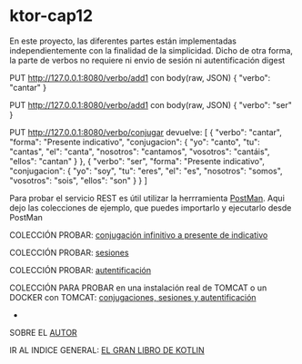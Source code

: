 # ktor-cap12

En este proyecto, las diferentes partes están implementadas independientemente con la finalidad de la simplicidad.
Dicho de otra forma, la parte de verbos no requiere ni envio de sesión ni autentificación digest

  PUT  http://127.0.0.1:8080/verbo/add1
  con body(raw, JSON)
  {
   "verbo": "cantar"
  }

  PUT  http://127.0.0.1:8080/verbo/add1
  con body(raw, JSON)
  {
   "verbo": "ser"
  }
  
  PUT  http://127.0.0.1:8080/verbo/conjugar
  devuelve:
  [
  {
    "verbo": "cantar",
    "forma": "Presente indicativo",
    "conjugacion": {
      "yo": "canto",
      "tu": "cantas",
      "el": "canta",
      "nosotros": "cantamos",
      "vosotros": "cantáis",
      "ellos": "cantan"
    }
  },
  {
    "verbo": "ser",
    "forma": "Presente indicativo",
    "conjugacion": {
      "yo": "soy",
      "tu": "eres",
      "el": "es",
      "nosotros": "somos",
      "vosotros": "sois",
      "ellos": "son"
    }
  }
]
  

Para probar el servicio REST es útil utilizar la herrramienta [PostMan](https://www.postman.com/downloads/). Aqui dejo las colecciones de ejemplo, que puedes importarlo y ejecutarlo desde PostMan

  COLECCIÓN PROBAR: [conjugación infinitivo a presente de indicativo](https://github.com/lcriadof/ktor-cap12/blob/master/postman/colecciones/Probar%20ktor-cap12_verbos.postman_collection.json)

  COLECCIÓN PROBAR: [sesiones](https://github.com/lcriadof/ktor-cap12/blob/master/postman/colecciones/Probar%20ktor-cap12_sesiones.postman_collection.json)
  
  COLECCIÓN PROBAR: [autentificación](https://github.com/lcriadof/ktor-cap12/blob/master/postman/colecciones/Probar%20ktor-cap12_autentificacion.postman_collection.json)

  COLECCIÓN PARA PROBAR en una instalación real de TOMCAT o un DOCKER con TOMCAT: [conjugaciones, sesiones y autentificación](https://github.com/lcriadof/ktor-cap12/blob/master/postman/colecciones/despliegue%20en%20tomcat%20o%20docker.postman_collection.json)

-

  SOBRE EL [AUTOR](http://luis.criado.online/) 	
  
  IR AL INDICE GENERAL: [EL GRAN LIBRO DE KOTLIN](https://github.com/Marcombo/El-gran-libro-de-Kotlin)

